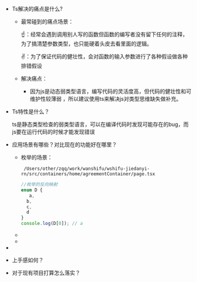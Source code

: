 - Ts解决的痛点是什么?

  - 最常碰到的痛点场景：

    ☝️：经常会遇到调用别人写的函数但函数的编写者没有留下任何的注释，为了搞清楚参数类型，也只能硬着头皮去看里面的逻辑。

    ✌️：为了保证代码的健壮性，会对函数的输入参数进行了各种假设做各种排错假设

  

  - 解决痛点：
    - 因为js是动态弱类型语言，编写代码的灵活度高，但代码的健壮性和可维护性较薄弱 ，所以建议使用ts来解决js对类型思维缺失做补充。

  

- Ts特性是什么？

  ts是静态类型检查的弱类型语言，可以在编译代码时发现可能存在的bug，而js要在运行代码的时候才能发现错误

  

- 应用场景有哪些？对比现在的功能好在哪里？

  - 枚举的场景：

    ` /Users/other/zqq/work/wanshifu/wshifu-jiedanyi-rn/src/containers/home/agreementContainer/page.tsx`

    ```javascript
    //枚举的反向映射
    enum D {
       a,
      b,
      c,
      d
    }
    console.log(D[0]); // a
    ```

  - 

  - 

- 

- 上手感如何？

- 对于现有项目打算怎么落实？

